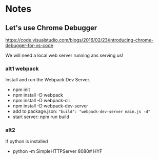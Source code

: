 # Notes
## Let's use Chrome Debugger
https://code.visualstudio.com/blogs/2016/02/23/introducing-chrome-debugger-for-vs-code

We will need a local web server running ans serving us!

### alt1 webpack
Install and run the Webpack Dev Server.
* npm init
* npm install -D webpack
* npm install -D webpack-cli
* npm install -D webpack-dev-server
* add to package.json: `"build": "webpack-dev-server main.js -d"`
* start server: npm run build

### alt2 
If python is installed
* python -m SimpleHTTPServer 8080# HYF
